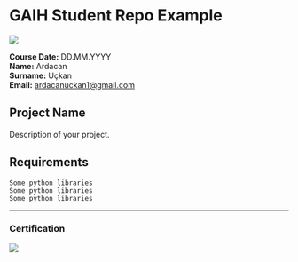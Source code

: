 # GAIH Student Repo Example
![](img/logo.png)

**Course Date:** DD.MM.YYYY  
**Name:** Ardacan  
**Surname:** Uçkan  
**Email:** ardacanuckan1@gmail.com  

## Project Name
Description of your project.

## Requirements
```
Some python libraries
Some python libraries
Some python libraries
```
---

### Certification
![](img/certificate_ex.png)

